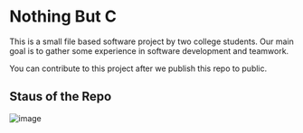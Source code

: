 # Nothing But C

This is a small file based software project by two college students.
Our main goal is to gather some experience in software development and teamwork.

You can contribute to this project after we publish this repo to public.

## Staus of the Repo

![image](https://user-images.githubusercontent.com/99195543/210712310-599b5cef-c868-4868-bf14-dacecc9fa1d6.png)

